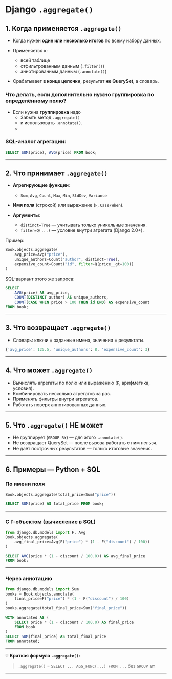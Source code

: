 # Django `.aggregate()` 

## **1. Когда применяется `.aggregate()`**

* Когда нужен **один или несколько итогов** по всему набору данных.
* Применяется к:

  * всей таблице
  * отфильтрованным данным (`.filter()`)
  * аннотированным данным (`.annotate()`)
* Срабатывает **в конце цепочки**, результат **не QuerySet**, а словарь.


### Что делать, если дополнительно нужно группировка по определённому полю?

* Если нужна **группировка** надо 
  * Забыть метод `.aggregate()` 
  * и использовать `.annotate()`.
  * 

### SQL-аналог агрегации:

```sql
SELECT SUM(price), AVG(price) FROM book;
```

---

## **2. Что принимает `.aggregate()`**

* **Агрегирующие функции**:

  * `Sum`, `Avg`, `Count`, `Max`, `Min`, `StdDev`, `Variance`
* **Имя поля** (строкой) или выражение (`F`, `Case/When`).
* **Аргументы**:

  * `distinct=True` — учитывать только уникальные значения.
  * `filter=Q(...)` — условие внутри агрегата (Django 2.0+).

Пример:

```python
Book.objects.aggregate(
    avg_price=Avg("price"),
    unique_authors=Count("author", distinct=True),
    expensive_count=Count("id", filter=Q(price__gt=100))
)
```

SQL-вариант этого же запроса:

```sql
SELECT 
    AVG(price) AS avg_price,
    COUNT(DISTINCT author) AS unique_authors,
    COUNT(CASE WHEN price > 100 THEN id END) AS expensive_count
FROM book;

```
---

## **3. Что возвращает `.aggregate()`**

* Словарь: ключи = заданные имена, значения = результаты.

```python
{'avg_price': 125.5, 'unique_authors': 8, 'expensive_count': 3}
```
---

## **4. Что может `.aggregate()`**

* Вычислять агрегаты по полю или выражению (`F`, арифметика, условия).
* Комбинировать несколько агрегатов за раз.
* Применять фильтры внутри агрегатов.
* Работать поверх аннотированных данных.

---

## **5. Что `.aggregate()` НЕ может**

* Не группирует (`GROUP BY`) — для этого `.annotate()`.
* Не возвращает QuerySet — после вызова работать с ним нельзя.
* Не даёт построчных результатов — только итоговые значения.

---

## **6. Примеры — Python + SQL**

### **По имени поля**

```python
Book.objects.aggregate(total_price=Sum("price"))
```

```sql
SELECT SUM(price) AS total_price FROM book;
```

---

### **С `F`-объектом (вычисление в SQL)**

```python
from django.db.models import F, Avg
Book.objects.aggregate(
    avg_final_price=Avg(F("price") * (1 - F("discount") / 100))
)
```

```sql
SELECT AVG(price * (1 - discount / 100.0)) AS avg_final_price
FROM book;
```

---

### **Через аннотацию**

```python
from django.db.models import Sum
books = Book.objects.annotate(
    final_price=F("price") * (1 - F("discount") / 100)
)
books.aggregate(total_final_price=Sum("final_price"))
```

```sql
WITH annotated AS (
    SELECT price * (1 - discount / 100.0) AS final_price
    FROM book
)
SELECT SUM(final_price) AS total_final_price
FROM annotated;
```

---

💡 **Краткая формула `.aggregate()`:**

> `.aggregate()` = `SELECT ... AGG_FUNC(...) FROM ...` без `GROUP BY`

---
